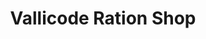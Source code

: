 ---
title: "Vallicode Ration Shop"
url: /pathanamthitta/vallicode-ration-shop/
shop: convenience
---